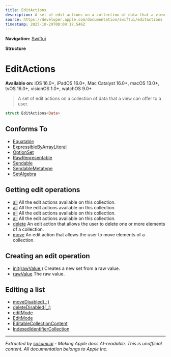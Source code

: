 ```yaml
---
title: EditActions
description: A set of edit actions on a collection of data that a view can offer to a user.
source: https://developer.apple.com/documentation/swiftui/editactions
timestamp: 2025-10-29T00:09:17.546Z
---
```


**Navigation:** [Swiftui](/documentation/swiftui)

**Structure**

# EditActions

**Available on:** iOS 16.0+, iPadOS 16.0+, Mac Catalyst 16.0+, macOS 13.0+, tvOS 16.0+, visionOS 1.0+, watchOS 9.0+

> A set of edit actions on a collection of data that a view can offer to a user.

```swift
struct EditActions<Data>
```

## Conforms To

- [Equatable](/documentation/Swift/Equatable)
- [ExpressibleByArrayLiteral](/documentation/Swift/ExpressibleByArrayLiteral)
- [OptionSet](/documentation/Swift/OptionSet)
- [RawRepresentable](/documentation/Swift/RawRepresentable)
- [Sendable](/documentation/Swift/Sendable)
- [SendableMetatype](/documentation/Swift/SendableMetatype)
- [SetAlgebra](/documentation/Swift/SetAlgebra)

## Getting edit operations

- [all](/documentation/swiftui/editactions/all-45m4m) All the edit actions available on this collection.
- [all](/documentation/swiftui/editactions/all-4dctm) All the edit actions available on this collection.
- [all](/documentation/swiftui/editactions/all-4uyun) All the edit actions available on this collection.
- [all](/documentation/swiftui/editactions/all-6ryvk) All the edit actions available on this collection.
- [delete](/documentation/swiftui/editactions/delete) An edit action that allows the user to delete one or more elements of a collection.
- [move](/documentation/swiftui/editactions/move) An edit action that allows the user to move elements of a collection.

## Creating an edit operation

- [init(rawValue:)](/documentation/swiftui/editactions/init(rawvalue:)) Creates a new set from a raw value.
- [rawValue](/documentation/swiftui/editactions/rawvalue) The raw value.

## Editing a list

- [moveDisabled(_:)](/documentation/swiftui/view/movedisabled(_:))
- [deleteDisabled(_:)](/documentation/swiftui/view/deletedisabled(_:))
- [editMode](/documentation/swiftui/environmentvalues/editmode)
- [EditMode](/documentation/swiftui/editmode)
- [EditableCollectionContent](/documentation/swiftui/editablecollectioncontent)
- [IndexedIdentifierCollection](/documentation/swiftui/indexedidentifiercollection)

---

*Extracted by [sosumi.ai](https://sosumi.ai) - Making Apple docs AI-readable.*
*This is unofficial content. All documentation belongs to Apple Inc.*
